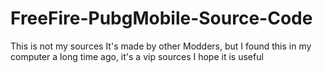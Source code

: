 # FreeFire-PubgMobile-Source-Code
This is not my sources It's made by other Modders, but I found this in my computer a long time ago, it's a vip sources I hope it is useful

